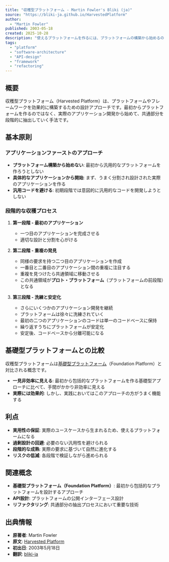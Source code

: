 ```yaml
---
title: "収穫型プラットフォーム - Martin Fowler's Bliki (ja)"
source: "https://bliki-ja.github.io/HarvestedPlatform"
author:
  - "Martin Fowler"
published: 2003-05-18
created: 2025-10-28
description: "使えるプラットフォームを作るには、プラットフォームの構築から始めるのではなく、実際のアプリケーション開発を通じて共通機能を収穫していくアプローチ。複数のアプリケーション開発の重複から段階的にプラットフォームを洗練させる方法論。"
tags:
  - "platform"
  - "software-architecture"
  - "API-design"
  - "framework"
  - "refactoring"
---
```


## 概要

収穫型プラットフォーム（Harvested Platform）は、プラットフォームやフレームワークを効果的に構築するための設計アプローチです。最初からプラットフォームを作るのではなく、実際のアプリケーション開発から始めて、共通部分を段階的に抽出していく手法です。

## 基本原則

### アプリケーションファーストのアプローチ

- **プラットフォーム構築から始めない**: 最初から汎用的なプラットフォームを作ろうとしない
- **具体的なアプリケーションから開始**: まず、うまく分割され設計された実際のアプリケーションを作る
- **汎用コードを避ける**: 初期段階では意図的に汎用的なコードを開発しようとしない

### 段階的な収穫プロセス

1. **第一段階 - 最初のアプリケーション**
   - 一つ目のアプリケーションを完成させる
   - 適切な設計と分割を心がける

2. **第二段階 - 重複の発見**
   - 同様の要求を持つ二つ目のアプリケーションを作成
   - 一番目と二番目のアプリケーション間の重複に注目する
   - 重複を見つけたら共通領域に移動させる
   - この共通領域が**プロト・プラットフォーム**（プラットフォームの前段階）となる

3. **第三段階 - 洗練と安定化**
   - さらにいくつかのアプリケーション開発を継続
   - プラットフォームは徐々に洗練されていく
   - 最初の二つのアプリケーションのコードは単一のコードベースに保持
   - 繰り返すうちにプラットフォームが安定化
   - 安定後、コードベースから分離可能になる

## 基礎型プラットフォームとの比較

収穫型プラットフォームは[基礎型プラットフォーム](/FoundationPlatform)（Foundation Platform）と対比される概念です。

- **一見非効率に見える**: 最初から包括的なプラットフォームを作る基礎型アプローチに比べて、手間がかかり非効率に見える
- **実際には効果的**: しかし、実践においてはこのアプローチの方がうまく機能する

## 利点

- **実用性の保証**: 実際のユースケースから生まれるため、使えるプラットフォームになる
- **過剰設計の回避**: 必要のない汎用性を避けられる
- **段階的な成熟**: 実際の要求に基づいて自然に進化する
- **リスクの低減**: 各段階で検証しながら進められる

## 関連概念

- **基礎型プラットフォーム（Foundation Platform）**: 最初から包括的なプラットフォームを設計するアプローチ
- **API設計**: プラットフォームの公開インターフェース設計
- **リファクタリング**: 共通部分の抽出プロセスにおいて重要な技術

## 出典情報

- **原著者**: Martin Fowler
- **原文**: [Harvested Platform](https://martinfowler.com/bliki/HarvestedPlatform.html)
- **初出日**: 2003年5月18日
- **翻訳**: [bliki-ja](https://github.com/bliki-ja)
